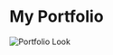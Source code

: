 # My Portfolio

![Portfolio Look](https://user-images.githubusercontent.com/60386381/121877030-cfe14e00-cd27-11eb-8041-7afc62e4c163.png)

